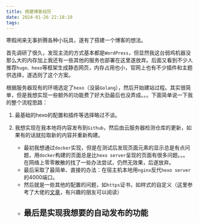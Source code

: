 ```yaml
---
title: 搭建博客经历
date: 2024-01-26 22:18:19
tags:
---
```

寒假闲来无事折腾各种小玩具，遂有了搭建一个博客的想法。

首先调研了很久，发现主流的方式基本都是`WordPress`，但显然我这台弱鸡机器没那么大的内存加上我还有一些其他的服务也部署在这里遂放弃。后面又看到不少人推荐`hugo、hexo`等框架生成静态网页，内存占用也小，官网上也有不少插件和主题供选择，遂选则了这个方案。

根据服务器现有的环境选定了`hexo`（没装`Golang`），然后开始建站过程。其实很简单，但是我想实现一些额外的功能费了好大劲最后也没弄成。。。下面简单说一下我的整个流程思路：

1. 最基础的hexo的配置和插件等选择略过不谈。

2. 我想实现在我本地将内容发布到`Github`，然后由云服务器检测仓库的更新，如果有的话就拉取新的内容并重新构建。
    - 最初我想通过`docker`实现，但是在测试后发现页面元素的显示总是有点问题，用`docker`构建的页面总是比`hexo server`呈现的页面有很多问题。。。在网络上零零散散的找了一些办法尝试，仍然无效果，后遂放弃。
    - 最后采取了最简单、直接的办法：在宿主机本地用`nginx`反代`hexo server`的4000端口。
    - 然后就是一些其他的配置的问题，如`https`证书，如样式的自定义（这里参考了大佬的[文章](https://zenreal.github.io/posts/44730/)，有兴趣的朋友可以阅读）
    - 最后是实现我想要的自动发布的功能
        - 